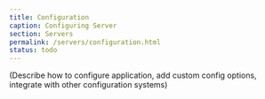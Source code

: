```yaml
---
title: Configuration
caption: Configuring Server   
section: Servers
permalink: /servers/configuration.html
status: todo
---
```


(Describe how to configure application, add custom config options, integrate with other configuration systems)
